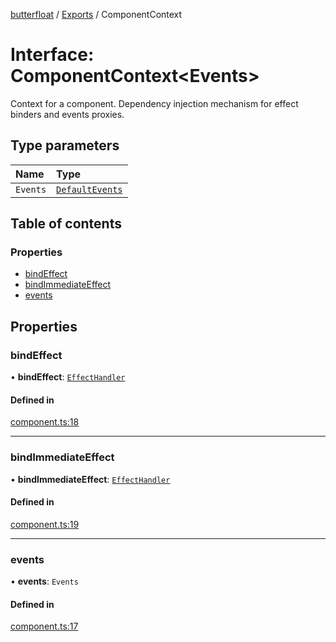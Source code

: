 [butterfloat](../README.md) / [Exports](../modules.md) / ComponentContext

# Interface: ComponentContext\<Events\>

Context for a component. Dependency injection mechanism for
effect binders and events proxies.

## Type parameters

| Name | Type |
| :------ | :------ |
| `Events` | [`DefaultEvents`](../modules.md#defaultevents) |

## Table of contents

### Properties

- [bindEffect](ComponentContext.md#bindeffect)
- [bindImmediateEffect](ComponentContext.md#bindimmediateeffect)
- [events](ComponentContext.md#events)

## Properties

### bindEffect

• **bindEffect**: [`EffectHandler`](../modules.md#effecthandler)

#### Defined in

[component.ts:18](https://github.com/WorldMaker/butterfloat/blob/0fc9e0b/component.ts#L18)

___

### bindImmediateEffect

• **bindImmediateEffect**: [`EffectHandler`](../modules.md#effecthandler)

#### Defined in

[component.ts:19](https://github.com/WorldMaker/butterfloat/blob/0fc9e0b/component.ts#L19)

___

### events

• **events**: `Events`

#### Defined in

[component.ts:17](https://github.com/WorldMaker/butterfloat/blob/0fc9e0b/component.ts#L17)
